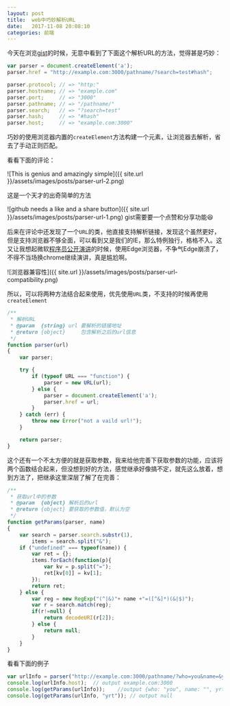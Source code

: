 ```yaml
---
layout: post
title:  web中巧妙解析URL
date:   2017-11-08 20:08:10
categories: 前端
---
```


今天在浏览[gist](https://gist.github.com/jlong/2428561)的时候，无意中看到了下面这个解析URL的方法，觉得甚是巧妙：

```js
var parser = document.createElement('a');
parser.href = "http://example.com:3000/pathname/?search=test#hash";

parser.protocol; // => "http:"
parser.hostname; // => "example.com"
parser.port;     // => "3000"
parser.pathname; // => "/pathname/"
parser.search;   // => "?search=test"
parser.hash;     // => "#hash"
parser.host;     // => "example.com:3000"
```

巧妙的使用浏览器内置的`createElement`方法构建一个元素，让浏览器去解析，省去了手动正则匹配。

看看下面的评论：

![This is genius and amazingly simple]({{ site.url }}/assets/images/posts/parser-url-2.png)

这是一个天才的出奇简单的方法

![github needs a like and a share button]({{ site.url }}/assets/images/posts/parser-url-1.png)
gist需要要一个点赞和分享功能😆


后来在评论中还发现了一个`URL`的类，他直接支持解析链接，发现这个虽然更好，但是支持浏览器不够全面，可以看到又是我们的IE，那么特例独行，格格不入。这又让我想起微软[程序员公开演讲](https://weibo.com/5824742984/FtaPpyhMh)的时候，使用Edge浏览器，不争气Edge崩溃了，不得不当场换chrome继续演讲，真是尴尬啊。

![浏览器兼容性]({{ site.url }}/assets/images/posts/parser-url-compatibility.png)

所以，可以将两种方法结合起来使用，优先使用`URL`类，不支持的时候再使用`createElement`

```js
/**
 * 解析URL
 * @param  {string} url 要解析的链接地址
 * @return {object}     包含解析之后的url信息
 */
function parser(url)
{
	var parser;

	try {
		if (typeof URL === "function") {
		    parser = new URL(url);
		} else {
		    parser = document.createElement('a');
		    parser.href = url;
		}
	} catch (err) {
		throw new Error("not a vaild url!");
	}

	return parser;
}
```

这个还有一个不太方便的就是获取参数，我来给他完善下获取参数的功能，应该将两个函数结合起来，但没想到好的方法，感觉继承好像搞不定，就先这么放着，想到方法了，把继承这里深层了解了在完善：

```js
/**
 * 获取url中的参数
 * @param  {object} 解析后的url
 * @return {object} 要获取的参数值，默认为空
 */
function getParams(parser, name)
{
	var search = parser.search.substr(1),
		items = search.split("&");
	if ("undefined" === typeof(name)) {
		var ret = {};
		items.forEach(function(p){
			var kv = p.split("=");
			ret[kv[0]] = kv[1];
		});
		return ret;
	} else {
	   	var reg = new RegExp("(^|&)"+ name +"=([^&]*)(&|$)");
	   	var r = search.match(reg);
	   	if(r!=null) {
			return decodeURI(r[2]);
		} else {
			return null;
		}
	}
}
```

看看下面的例子

```js
var urlInfo = parser("http://example.com:3000/pathname/?who=you&name=&yrt&search=test#hash");
console.log(urlInfo.host);	// output example.com:3000
console.log(getParams(urlInfo));	//output {who: "you", name: "", yrt: undefined, search: "test"}
console.log(getParams(urlInfo, "yrt"));	// output null
```

